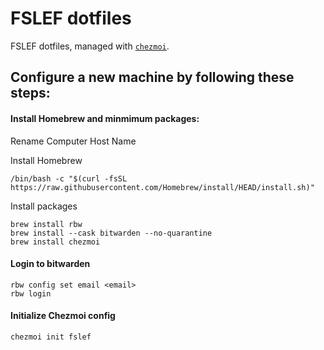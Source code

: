 # FSLEF dotfiles

FSLEF dotfiles, managed with [`chezmoi`](https://github.com/twpayne/chezmoi).

## Configure a new machine by following these steps:

#### Install Homebrew and minmimum packages:

Rename Computer Host Name

Install Homebrew
``` shell
/bin/bash -c "$(curl -fsSL https://raw.githubusercontent.com/Homebrew/install/HEAD/install.sh)"
```

Install packages
``` shell
brew install rbw
brew install --cask bitwarden --no-quarantine
brew install chezmoi
```

#### Login to bitwarden
``` shell
rbw config set email <email>
rbw login
```

#### Initialize Chezmoi config
```
chezmoi init fslef
```
